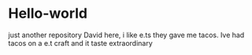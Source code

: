 # Hello-world
just another repository 
David here, i like e.ts they gave me tacos.
Ive had tacos on a e.t craft and it taste extraordinary 

